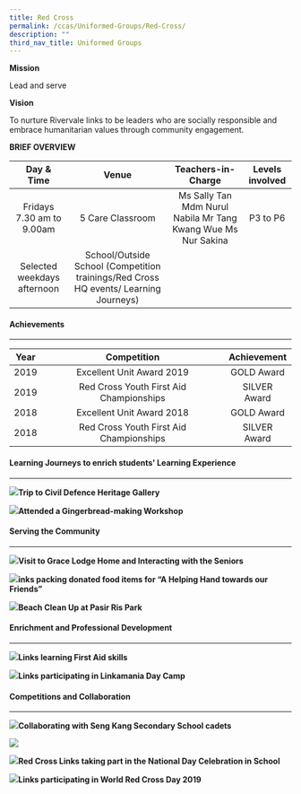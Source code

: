 ```yaml
---
title: Red Cross
permalink: /ccas/Uniformed-Groups/Red-Cross/
description: ""
third_nav_title: Uniformed Groups
---
```

**Mission**  

Lead and serve  
  

**Vision**

To nurture Rivervale links to be leaders who are socially responsible and embrace humanitarian values through community engagement.

**BRIEF OVERVIEW**

| Day & Time | Venue | Teachers-in-Charge | Levels involved |
|:---:|:---:|:---:|:---:|
| Fridays 7.30 am to 9.00am | 5 Care Classroom | Ms Sally Tan Mdm Nurul Nabila Mr Tang Kwang Wue Ms Nur Sakina | P3 to P6 |
| Selected weekdays afternoon | School/Outside School   (Competition trainings/Red Cross HQ events/ Learning Journeys) |  |  |

#### Achievements
------------
| Year | Competition | Achievement |
|:---:|:---:|:---:|
| 2019 | Excellent Unit Award 2019 | GOLD Award |
| 2019 | Red Cross Youth First Aid Championships | SILVER Award |
| 2018 | Excellent Unit Award 2018 | GOLD Award |
| 2018 | Red Cross Youth First Aid Championships | SILVER Award |

#### Learning Journeys to enrich students' Learning Experience
---------------------------------------------------------

![](/images/Uniformed%20Groups/Red%20Cross/rc1.png)**Trip to Civil Defence Heritage Gallery**

![](/images/Uniformed%20Groups/Red%20Cross/rc2.png)**Attended a Gingerbread-making Workshop**

#### Serving the Community
---------------------

![](/images/Uniformed%20Groups/Red%20Cross/rc3.png)**Visit to Grace Lodge Home and Interacting with the Seniors**

![](/images/Uniformed%20Groups/Red%20Cross/LJ4.jpg)**inks packing donated food items for “A Helping Hand towards our Friends”**

![](/images/Uniformed%20Groups/Red%20Cross/rc4.jpg)**Beach Clean Up at Pasir Ris Park**

#### Enrichment and Professional Development
---------------------------------------

![](/images/Uniformed%20Groups/Red%20Cross/rc5.png)**Links learning First Aid skills**

![](/images/Uniformed%20Groups/Red%20Cross/rc6.jpg)**Links participating in Linkamania Day Camp**

#### Competitions and Collaboration
------------------------------

![](/images/Uniformed%20Groups/Red%20Cross/rc7.jpg)**Collaborating with Seng Kang Secondary School cadets**

![](/images/Uniformed%20Groups/Red%20Cross/rc8.jpg)

![](/images/Uniformed%20Groups/Red%20Cross/rc9.jpg)**Red Cross Links taking part in the National Day Celebration in School**

![](/images/Uniformed%20Groups/Red%20Cross/rc10.jpg)**Links participating in World Red Cross Day 2019**